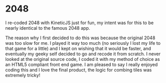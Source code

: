 2048
====

I re-coded 2048 with KineticJS just for fun, my intent was for this to be nearly identical to the famous 2048 app. 

The reason why I first decided to do this was because the original 2048 was too slow for me.
I played it way too much (no seriously I lost my life to that game for a little) and I kept on 
wishing that it would be faster, and eventually my geeky self decided to go and recode it from 
scratch.  I never looked at the original source code, I coded it with my method of choice as an
HTML5 compliant front end game.  I am pleased to say I really enjoyed coding this and I love the 
final product, the logic for combing tiles was extremely tricky!
